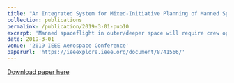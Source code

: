 ```yaml
---
title: "An Integrated System for Mixed-Initiative Planning of Manned Spaceflight Operations"
collection: publications
permalink: /publication/2019-3-01-pub10
excerpt: 'Manned spaceflight in outer/deeper space will require crew operations that are independent of ground support. This requires the crew to re-plan day-to-day activities, particularly in the case of unforeseen circumstances. To support these planning duties, we are developing a mixed-initiative planning tool that optimizes schedules in collaboration with astronauts. This paper highlights the tool&apos;s planning algorithm. The planning algorithm has two closely-coupled components: first, an optimization algorithm (optimizer) based on local search heuristics and, secondly, a computational model of the work that is to be performed. In this framework, the optimizer acts as a surrogate model of the more detailed computational models, such that new solutions can be efficiently explored. The computational work model is capable of simulating a plan through time, and can account for dynamic interactions between activities and work environment that are not modeled in the optimizer. Moreover, the computational model returns to the optimizer metrics that reflect required teamwork to coordinate activities between astronauts. The paper includes a description of the optimizer and computational simulation models as well as a case study with activities, agents and resources that are representative of a typical manned mission.'
date: 2019-3-01
venue: '2019 IEEE Aerospace Conference'
paperurl: 'https://ieeexplore.ieee.org/document/8741566/'
---
```


<a href='https://ieeexplore.ieee.org/document/8741566/'>Download paper here</a>
